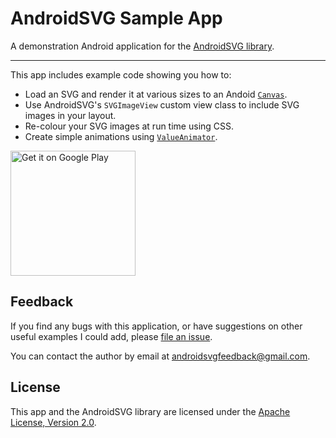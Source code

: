 # AndroidSVG Sample App

A demonstration Android application for the [AndroidSVG library](http://bigbadaboom.github.io/androidsvg/).

----

This app includes example code showing you how to:

- Load an SVG and render it at various sizes to an Andoid [`Canvas`](https://developer.android.com/reference/android/graphics/Canvas).
- Use AndroidSVG's `SVGImageView` custom view class to include SVG images in your layout.
- Re-colour your SVG images at run time using CSS.
- Create simple animations using [`ValueAnimator`](https://developer.android.com/reference/android/animation/ValueAnimator).

<a href='https://play.google.com/store/apps/details?id=com.caverock.androidsvgsample&pcampaignid=MKT-Other-global-all-co-prtnr-py-PartBadge-Mar2515-1'><img alt='Get it on Google Play' width="200" src='https://play.google.com/intl/en_us/badges/images/generic/en_badge_web_generic.png'/></a>

## Feedback

If you find any bugs with this application, or have suggestions on other useful examples I could add, please [file an issue](https://github.com/BigBadaboom/androidsvgsampleapp/issues).

You can contact the author by email at [androidsvgfeedback@gmail.com](androidsvgfeedback@gmail.com).

## License

This app and the AndroidSVG library are licensed under the [Apache License, Version 2.0](https://www.apache.org/licenses/LICENSE-2.0).
